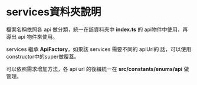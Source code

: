 # services資料夾說明

檔案名稱依照各 api 做分類，統一在該資料夾中 **index.ts** 的 api物件中使用，再導出 api 物件來使用。

services 繼承 **ApiFactory**，如果該 services 需要不同的 apiUrl的 話，可以使用constructor中的super做覆蓋。  

可以依照需求增加方法，各 api url 的後綴統一在 **src/constants/enums/api** 做管理。
